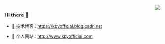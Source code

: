 <img align="right" src="https://github-readme-stats.vercel.app/api?username=Kby2235&show_icons=true&icon_color=CE1D2D&text_color=718096&bg_color=ffffff&hide_title=true" />
  
### Hi there  🌅
- :orange_book: 技术博客：https://kbyofficial.blog.csdn.net
 
- :hammer:  个人网站：http://www.kbyofficial.com
 
